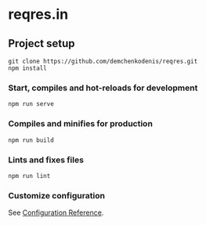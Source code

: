 # reqres.in

## Project setup
```
git clone https://github.com/demchenkodenis/reqres.git
npm install
```

### Start, compiles and hot-reloads for development
```
npm run serve
```

### Compiles and minifies for production
```
npm run build
```

### Lints and fixes files
```
npm run lint
```

### Customize configuration
See [Configuration Reference](https://cli.vuejs.org/config/).
